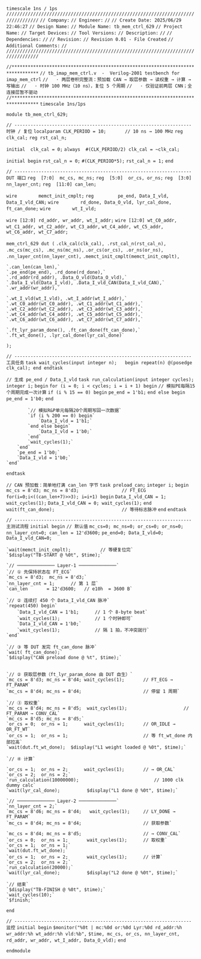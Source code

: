 `timescale 1ns / 1ps`
`//////////////////////////////////////////////////////////////////////////////////`
`// Company:` 
`// Engineer:` 
`//` 
`// Create Date: 2025/06/29 22:46:27`
`// Design Name:` 
`// Module Name: tb_mem_ctrl_629`
`// Project Name:` 
`// Target Devices:` 
`// Tool Versions:` 
`// Description:` 
`//` 
`// Dependencies:` 
`//` 
`// Revision:`
`// Revision 0.01 - File Created`
`// Additional Comments:`
`//` 
`//////////////////////////////////////////////////////////////////////////////////`


`//********************************************************************************`
`// tb_imap_mem_ctrl.v  -  Verilog-2001 testbench for imap_mem_ctrl`
`//   · 两层卷积完整流：预加载 CAN → 取层参数 → 读权重 → 计算 → 写输出`
`//   · 时钟 100 MHz（10 ns），复位 5 个周期`
`//   · 仅验证前两层 CNN；全连接层暂不驱动`
`//********************************************************************************`
`timescale 1ns/1ps`

`module tb_mem_ctrl_629;`

`// ------------------------------------------------------------------ 时钟 / 复位`
`localparam CLK_PERIOD = 10;       // 10 ns → 100 MHz`
`reg clk_cal;`
`reg rst_cal_n;`

`initial  clk_cal = 0;`
`always  #(CLK_PERIOD/2) clk_cal = ~clk_cal;`

`initial begin`
    `rst_cal_n = 0;`
    `#(CLK_PERIOD*5);`
    `rst_cal_n = 1;`
`end`

`// ------------------------------------------------------------------ DUT 端口`
`reg  [7:0]  mc_cs, mc_ns;`
`reg  [5:0]  or_cs, or_ns;`
`reg  [3:0]  nn_layer_cnt;`
`reg  [11:0] can_len;`

`wire        memct_init_cmplt;`
`reg         pe_end, Data_I_vld, Data_I_vld_CAN;`
`wire        rd_done, Data_O_vld, lyr_cal_done, ft_can_done;`
`wire        wt_I_vld;`

`wire [12:0] rd_addr, wr_addr, wt_I_addr;`
`wire [12:0] wt_C0_addr, wt_C1_addr, wt_C2_addr, wt_C3_addr,`
            `wt_C4_addr, wt_C5_addr, wt_C6_addr, wt_C7_addr;`

`mem_ctrl_629 dut (`
    `.clk_cal(clk_cal), .rst_cal_n(rst_cal_n),`
    `.mc_cs(mc_cs), .mc_ns(mc_ns),`
    `.or_cs(or_cs), .or_ns(or_ns),`
    `.nn_layer_cnt(nn_layer_cnt),`
    `.memct_init_cmplt(memct_init_cmplt),`

    `.can_len(can_len),`
    `.pe_end(pe_end), .rd_done(rd_done),`
    `.rd_addr(rd_addr), .Data_O_vld(Data_O_vld),`
    `.Data_I_vld(Data_I_vld), .Data_I_vld_CAN(Data_I_vld_CAN),`
    `.wr_addr(wr_addr),`

    `.wt_I_vld(wt_I_vld), .wt_I_addr(wt_I_addr),`
    `.wt_C0_addr(wt_C0_addr), .wt_C1_addr(wt_C1_addr),`
    `.wt_C2_addr(wt_C2_addr), .wt_C3_addr(wt_C3_addr),`
    `.wt_C4_addr(wt_C4_addr), .wt_C5_addr(wt_C5_addr),`
    `.wt_C6_addr(wt_C6_addr), .wt_C7_addr(wt_C7_addr),`

    `.ft_lyr_param_done(), .ft_can_done(ft_can_done),`
    `.ft_wt_done(), .lyr_cal_done(lyr_cal_done)`
`);`

`// ------------------------------------------------------------------ 工具任务`
`task wait_cycles(input integer n);   begin repeat(n) @(posedge clk_cal); end endtask`

`// 生成 pe_end / Data_I_vld` 
`task run_calculation(input integer cycles);`
    `integer i;`
    `begin`
        `for (i = 0; i < cycles; i = i + 1) begin`
            `// 模拟PE每隔15个周期完成一次计算`
            `if (i % 15 == 0) begin`
                `pe_end = 1'b1;`
            `end else begin`
                `pe_end = 1'b0;`
            `end`
            
            `// 模拟R&P单元每隔20个周期写回一次数据`
            `if (i % 200 == 0) begin`
                `Data_I_vld = 1'b1;`
            `end else begin`
                `Data_I_vld = 1'b0;`
            `end`
            `wait_cycles(1);`
        `end`
        `pe_end = 1'b0;`
        `Data_I_vld = 1'b0;`
    `end`
`endtask`

`// CAN 预加载：简单地打满 can_len 字节`
`task preload_can;`
    `integer i;`
    `begin`
        `mc_cs = 8'd3; mc_ns = 8'd3;                // FT_ECG`
        `for(i=0;i<((can_len+7)>>3); i=i+1) begin`
            `Data_I_vld_CAN = 1; wait_cycles(1);`
            `Data_I_vld_CAN = 0; wait_cycles(1);`
        `end`
        `wait(ft_can_done);                         // 等待标志脉冲`
    `end`
`endtask`

`// ------------------------------------------------------------------ 主测试流程`
`initial begin`
    `// 默认值`
    `mc_cs=0; mc_ns=0; or_cs=0; or_ns=0;`
    `nn_layer_cnt=0; can_len = 12'd3600;`
    `pe_end=0; Data_I_vld=0; Data_I_vld_CAN=0;`

    `wait(memct_init_cmplt);           // 等硬复位完`
    `$display("TB-START @ %0t", $time);`

    `// ────────────── Layer-1 ──────────────`
    `// ① 先保持状态在 FT_ECG`
    `mc_cs = 8'd3;  mc_ns = 8'd3;`
    `nn_layer_cnt = 1;      // 第 1 层`
    `can_len       = 12'd3600;   // e10h  = 3600 B`
    
    `// ② 连续打 450 个 Data_I_vld_CAN 脉冲`
    `repeat(450) begin`
        `Data_I_vld_CAN = 1'b1;      // 1 个 8-byte beat`
        `wait_cycles(1);             // 1 个时钟即可`
        `Data_I_vld_CAN = 1'b0;`
        `wait_cycles(1);             // 隔 1 拍，不冲突就行`
    `end`
    
    `// ③ 等 DUT 发完 ft_can_done 脉冲`
    `wait( ft_can_done);`
    `$display("CAN preload done @ %t", $time);`


    `// ② 获取层参数（ft_lyr_param_done 由 DUT 自生）`
    `mc_cs = 8'd3; mc_ns = 8'd4; wait_cycles(1);       // FT_ECG → FT_PARAM`
    `mc_cs = 8'd4; mc_ns = 8'd4;                       // 停留 1 周期`

    `// ③ 取权重`
    `mc_cs = 8'd4; mc_ns = 8'd5;  wait_cycles(1);                     // FT_PARAM → CONV_CAL`
    `mc_cs = 8'd5; mc_ns = 8'd5;` 
    `or_cs = 0;  or_ns = 1;      wait_cycles(1);       // OR_IDLE → OR_FT_WT`
    `or_cs = 1;  or_ns = 1;                            // 等 ft_wt_done 内部拉高`
    `wait(dut.ft_wt_done);  $display("L1 weight loaded @ %0t", $time);`

    `// ④ 计算`
    
    `or_cs = 1;  or_ns = 2;      wait_cycles(1);       // → OR_CAL`
    `or_cs = 2;  or_ns = 2;`
    `run_calculation(10000000);                            // 1000 clk dummy calc`
    `wait(lyr_cal_done);          $display("L1 done @ %0t", $time);`

    `// ────────────── Layer-2 ──────────────`
    `nn_layer_cnt = 2;`
    `mc_cs = 8'd6; mc_ns = 8'd4;   wait_cycles(1);     // LY_DONE → FT_PARAM`
    `mc_cs = 8'd4; mc_ns = 8'd4;                       // 获取参数`

    `mc_cs = 8'd4; mc_ns = 8'd5;                       // → CONV_CAL`
    `or_cs = 0;  or_ns = 1;       wait_cycles(1);      // 取权重`
    `or_cs = 1;  or_ns = 1;`
    `wait(dut.ft_wt_done);`
    `or_cs = 1;  or_ns = 2;       wait_cycles(1);      // 计算`
    `or_cs = 2;  or_ns = 2;`
    `run_calculation(20000);`
    `wait(lyr_cal_done);          $display("L2 done @ %0t", $time);`

    `// 结束`
    `$display("TB-FINISH @ %0t", $time);`
    `wait_cycles(10);`
    `$finish;`
`end`

`// ------------------------------------------------------------------ 监控`
`initial begin`
    `$monitor("%0t | mc:%0d or:%0d Lyr:%0d rd_addr:%h wr_addr:%h wt_addr:%h vld:%b",`
             `$time, mc_cs, or_cs, nn_layer_cnt,`
             `rd_addr, wr_addr, wt_I_addr, Data_O_vld);`
`end`

`endmodule`

